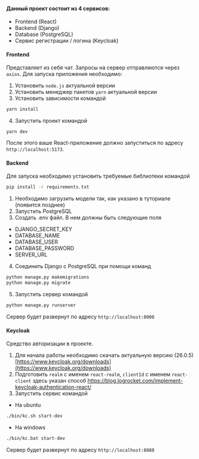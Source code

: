 #### Данный проект состоит из 4 сервисов:
- Frontend (React) 
- Backend (Django)
- Database (PostgreSQL)
- Сервис регистрации / логина (Keycloak)

#### Frontend
Представляет из себя чат. Запросы на сервер отправляются через `axios`. 
Для запуска приложения необходимо:
1) Установить `node.js` актуальной версии
2) Установить менеджер пакетов `yarn` актуальной версии
3) Установить зависимости командой 
```bash
yarn install   
```
4) Запустить проект командой 
```
yarn dev
```
После этого ваше React-приложение должно запуститься по адресу `http://localhost:5173`.

#### Backend
Для запуска необходимо установить требуемые библиотеки командой 
```bash
pip install -r requirements.txt
```

1) Необходимо загрузить модели так, как указано в туториале (появится позднее)
2) Запустить PostgreSQL
3) Создать .env файл. В нем должны быть следующие поля
- DJANGO_SECRET_KEY
- DATABASE_NAME
- DATABASE_USER
- DATABASE_PASSWORD
- SERVER_URL
4) Соединить Django с PostgreSQL при помощи команд
```bash
python manage.py makemigrations
python manage.py migrate
```
5) Запустить сервер командой 
```bash
python manage.py runserver
```
Сервер будет развернут по адресу `http://localhost:8000`

#### Keycloak
Средство авторизации в проекте. 
1) Для начала работы необходимо скачать актуальную версию (26.0.5) [https://www.keycloak.org/downloads](https://www.keycloak.org/downloads)
2) Подготовить `realm` с именем `react-realm`, `clientId` с именем `react-client` здесь указан способ https://blog.logrocket.com/implement-keycloak-authentication-react/
3) Запустить сервис командой
- На ubuntu
```bash
./bin/kc.sh start-dev
```
- На windows
```bash
./bin/kc.bat start-dev
```
Сервер будет развернут по адресу  `http://localhost:8080`
